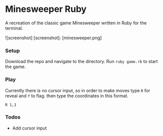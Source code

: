 # Minesweeper Ruby

A recreation of the classic game Minesweeper written in Ruby for the terminal.

![screenshot]
[screenshot]: [minesweeper.png]

### Setup

Download the repo and navigate to the directory. Run `ruby game.rb` to start the game.

### Play

Currently there is no cursor input, so in order to make moves type `R` for reveal and `f` to flag. then type the coordinates in this format.

`R 1,1`

### Todos

- Add cursor input
